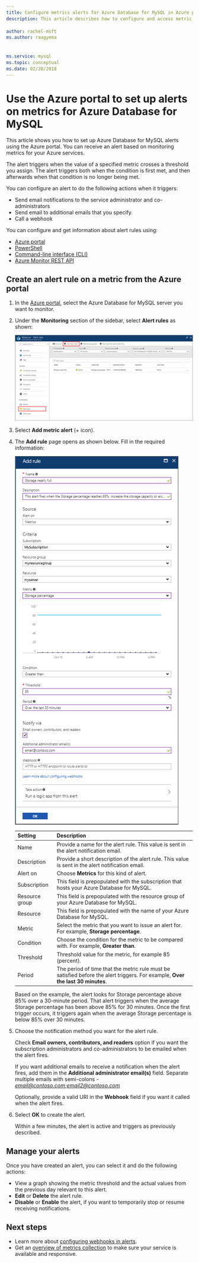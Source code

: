 ```yaml
---
title: Configure metrics alerts for Azure Database for MySQL in Azure portal
description: This article describes how to configure and access metric alerts for Azure Database for MySQL from the Azure portal.

author: rachel-msft
ms.author: raagyema


ms.service: mysql
ms.topic: conceptual
ms.date: 02/28/2018
---
```


# Use the Azure portal to set up alerts on metrics for Azure Database for MySQL 

This article shows you how to set up Azure Database for MySQL alerts using the Azure portal. You can receive an alert based on monitoring metrics for your Azure services.

The alert triggers when the value of a specified metric crosses a threshold you assign. The alert triggers both when the condition is first met, and then afterwards when that condition is no longer being met. 

You can configure an alert to do the following actions when it triggers:
* Send email notifications to the service administrator and co-administrators
* Send email to additional emails that you specify.
* Call a webhook

You can configure and get information about alert rules using:
* [Azure portal](../monitoring-and-diagnostics/insights-alerts-portal.md)
* [PowerShell](../azure-monitor/platform/alerts-classic-portal.md)
* [Command-line interface (CLI)](../azure-monitor/platform/alerts-classic-portal.md)
* [Azure Monitor REST API](https://msdn.microsoft.com/library/azure/dn931945.aspx)

## Create an alert rule on a metric from the Azure portal
1. In the [Azure portal](https://portal.azure.com/), select the Azure Database for MySQL server you want to monitor.

2. Under the **Monitoring** section of the sidebar, select **Alert rules** as shown:

   ![Select Alert Rules](./media/howto-alert-on-metric/1-alert-rules.png)

3. Select **Add metric alert** (+ icon). 

4. The **Add rule** page opens as shown below.  Fill in the required information:

   ![Add metric alert form](./media/howto-alert-on-metric/2-add-rule-form.png)

   | Setting | Description  |
   |---------|---------|
   | Name | Provide a name for the alert rule. This value is sent in the alert notification email. |
   | Description | Provide a short description of the alert rule. This value is sent in the alert notification email. |
   | Alert on | Choose **Metrics** for this kind of alert. |
   | Subscription | This field is prepopulated with the subscription that hosts your Azure Database for MySQL. |
   | Resource group | This field is prepopulated with the resource group of your Azure Database for MySQL. |
   | Resource | This field is prepopulated with the name of your Azure Database for MySQL. |
   | Metric | Select the metric that you want to issue an alert for. For example, **Storage percentage**. |
   | Condition | Choose the condition for the metric to be compared with. For example, **Greater than**. |
   | Threshold | Threshold value for the metric, for example 85 (percent). |
   | Period | The period of time that the metric rule must be satisfied before the alert triggers. For example, **Over the last 30 minutes**. |

   Based on the example, the alert looks for Storage percentage above 85% over a 30-minute period. That alert triggers when the average Storage percentage has been above 85% for 30 minutes. Once the first trigger occurs, it triggers again when the average Storage percentage is below 85% over 30 minutes.

5. Choose the notification method you want for the alert rule. 

   Check **Email owners, contributors, and readers** option if you want the subscription administrators and co-administrators to be emailed when the alert fires.

   If you want additional emails to receive a notification when the alert fires, add them in the **Additional administrator email(s)** field. Separate multiple emails with semi-colons - *email@contoso.com;email2@contoso.com*

   Optionally, provide a valid URI in the **Webhook** field if you want it called when the alert fires.

6. Select **OK** to create the alert.

   Within a few minutes, the alert is active and triggers as previously described.

## Manage your alerts
Once you have created an alert, you can select it and do the following actions:

* View a graph showing the metric threshold and the actual values from the previous day relevant to this alert.
* **Edit** or **Delete** the alert rule.
* **Disable** or **Enable** the alert, if you want to temporarily stop or resume receiving notifications.


## Next steps
* Learn more about [configuring webhooks in alerts](../azure-monitor/platform/alerts-webhooks.md).
* Get an [overview of metrics collection](../monitoring-and-diagnostics/insights-how-to-customize-monitoring.md) to make sure your service is available and responsive.
